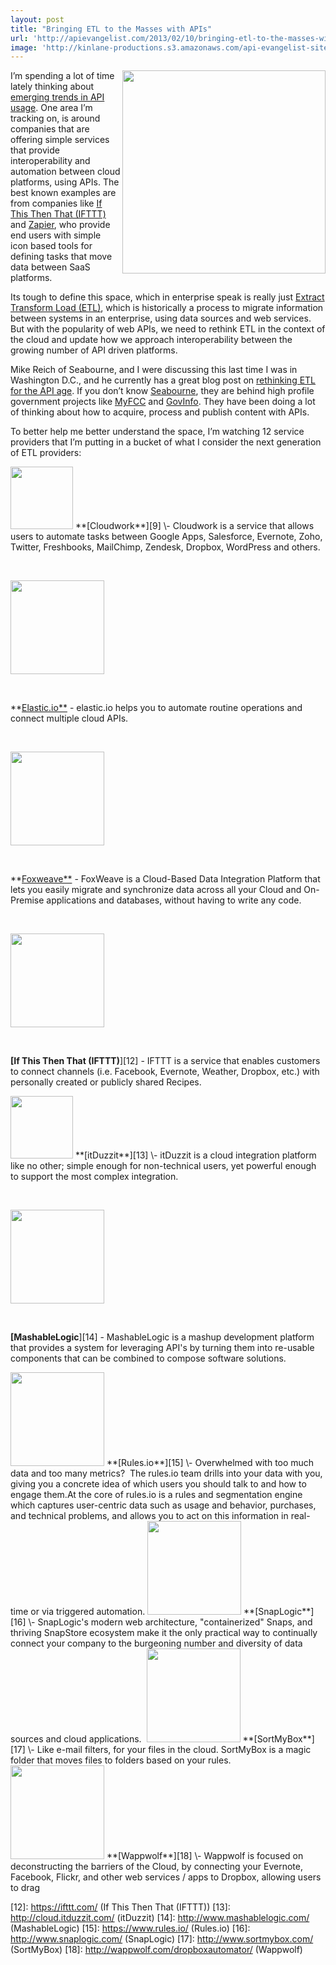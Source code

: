 ```yaml
---
layout: post
title: "Bringing ETL to the Masses with APIs"
url: 'http://apievangelist.com/2013/02/10/bringing-etl-to-the-masses-with-apis/'
image: 'http://kinlane-productions.s3.amazonaws.com/api-evangelist-site/blog/Tag-Cloud-API-Automation.png'
---
```


<img class="c1" src="https://s3.amazonaws.com/kinlane-productions/api-evangelist/Tag-Cloud-API-Automation.png" alt="" width="325" align="right" />

I’m spending a lot of time lately thinking about [emerging trends in API usage][1]. One area I’m tracking on, is around companies that are offering simple services that provide interoperability and automation between cloud platforms, using APIs. The best known examples are from companies like [If This Then That (IFTTT)][2] and [Zapier][3], who provide end users with simple icon based tools for defining tasks that move data between SaaS platforms.

Its tough to define this space, which in enterprise speak is really just [Extract Transform Load (ETL)][4], which is historically a process to migrate information between systems in an enterprise, using data sources and web services. But with the popularity of web APIs, we need to rethink ETL in the context of the cloud and update how we approach interoperability between the growing number of API driven platforms.

Mike Reich of Seabourne, and I were discussing this last time I was in Washington D.C., and he currently has a great blog post on [rethinking ETL for the API age][5]. If you don’t know [Seabourne][6], they are behind high profile government projects like [MyFCC][7] and [GovInfo][8]. They have been doing a lot of thinking about how to acquire, process and publish content with APIs.

To better help me better understand the space, I’m watching 12 service providers that I’m putting in a bucket of what I consider the next generation of ETL providers:

<img class="c3" src="http://kinlane-productions.s3.amazonaws.com/api-evangelist-site/serviceproviders/cloudwork-logo.png" alt="" width="100" />
**[Cloudwork**][9] \- Cloudwork is a service that allows users to automate tasks between Google Apps, Salesforce, Evernote, Zoho, Twitter, Freshbooks, MailChimp, Zendesk, Dropbox, WordPress and others.

 

<img src="http://kinlane-productions.s3.amazonaws.com/api-evangelist-site/serviceproviders/elasticio_logo.png" alt="" width="150" />

 

**[Elastic.io**][10] \- elastic.io helps you to automate routine operations and connect multiple cloud APIs.

 

<img src="http://kinlane-productions.s3.amazonaws.com/api-evangelist-site/serviceproviders/foxweave-logo.png" alt="" width="150" />

 

**[Foxweave**][11] \- FoxWeave is a Cloud-Based Data Integration Platform that lets you easily migrate and synchronize data across all your Cloud and On-Premise applications and databases, without having to write any code.

 

<img src="http://kinlane-productions.s3.amazonaws.com/api-evangelist-site/serviceproviders/IFTTT-logo.jpeg" alt="" width="150" />

 

**[If This Then That (IFTTT)**][12] \- IFTTT is a service that enables customers to connect channels (i.e. Facebook, Evernote, Weather, Dropbox, etc.) with personally created or publicly shared Recipes.

<img src="http://kinlane-productions.s3.amazonaws.com/api-evangelist-site/serviceproviders/itduzzit-logo.png" alt="" width="100" />
**[itDuzzit**][13] \- itDuzzit is a cloud integration platform like no other; simple enough for non-technical users, yet powerful enough to support the most complex integration.

 

<img src="http://kinlane-productions.s3.amazonaws.com/api-evangelist-site/serviceproviders/mashablelogic-logo.jpeg" alt="" width="150" />

 

**[MashableLogic**][14] \- MashableLogic is a mashup development platform that provides a system for leveraging API's by turning them into re-usable components that can be combined to compose software solutions.

<img src="http://kinlane-productions.s3.amazonaws.com/api-evangelist-site/serviceproviders/rules-io-logo.jpeg" alt="" width="150" />
**[Rules.io**][15] \- Overwhelmed with too much data and too many metrics?  The rules.io team drills into your data with you, giving you a concrete idea of which users you should talk to and how to engage them.At the core of rules.io is a rules and segmentation engine which captures user-centric data such as usage and behavior, purchases, and technical problems, and allows you to act on this information in real-time or via triggered automation.

<img src="http://kinlane-productions.s3.amazonaws.com/api-evangelist-site/serviceproviders/snaplogic-logo.png" alt="" width="150" />
**[SnapLogic**][16] \- SnapLogic's modern web architecture, "containerized" Snaps, and thriving SnapStore ecosystem make it the only practical way to continually connect your company to the burgeoning number and diversity of data sources and cloud applications. 

<img src="http://kinlane-productions.s3.amazonaws.com/api-evangelist-site/serviceproviders/sortmybox-logo.png" alt="" width="150" />
**[SortMyBox**][17] \- Like e-mail filters, for your files in the cloud. SortMyBox is a magic folder that moves files to folders based on your rules.

<img src="http://kinlane-productions.s3.amazonaws.com/api-evangelist-site/serviceproviders/wappwolf-logo.png" alt="" width="150" />
**[Wappwolf**][18] \- Wappwolf is focused on deconstructing the barriers of the Cloud, by connecting your Evernote, Facebook, Flickr, and other web services / apps to Dropbox, allowing users to drag

   [1]: http://apievangelist.com/trends/ (emerging trends in API usage)
   [2]: http://ifttt.com (IFTTT)
   [3]: http://zapier.com
   [4]: http://en.wikipedia.org/wiki/Extract,_transform,_load
   [5]: http://seabourneinc.com/2013/02/08/rethinking-etl-for-the-api-age/ (rethinking ETL in the API age)
   [6]: http://seabourneinc.com/ (Seabourne)
   [7]: http://my.fcc.gov/ (MyFCC)
   [8]: http://govinfo.io/ (GovInfo)
   [9]: http://cloudwork.com/ (Cloudwork)
   [10]: http://elastic.io/ (Elastic.io)
   [11]: http://www.foxweave.com/ (Foxweave)
   [12]: https://ifttt.com/ (If This Then That (IFTTT))
   [13]: http://cloud.itduzzit.com/ (itDuzzit)
   [14]: http://www.mashablelogic.com/ (MashableLogic)
   [15]: https://www.rules.io/ (Rules.io)
   [16]: http://www.snaplogic.com/ (SnapLogic)
   [17]: http://www.sortmybox.com/ (SortMyBox)
   [18]: http://wappwolf.com/dropboxautomator/ (Wappwolf)
